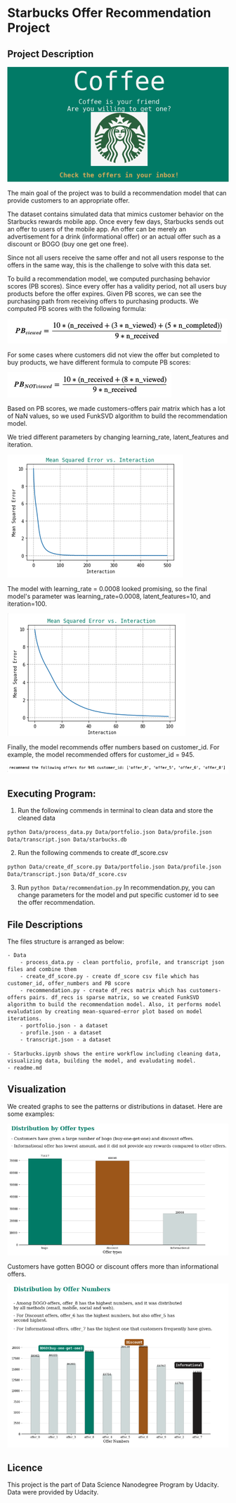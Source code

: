 # Starbucks Offer Recommendation Project

## Project Description

![intro](/images/intro.png)


The main goal of the project was to build a recommendation model that can provide customers to an appropriate offer. 

The dataset contains simulated data that mimics customer behavior on the Starbucks rewards mobile app. Once every few days, Starbucks sends out an offer to users of the mobile app. An offer can be merely an advertisement for a drink (informational offer) or an actual offer such as a discount or BOGO (buy one get one free). 

Since not all users receive the same offer and not all users response to the offers in the same way, this is the challenge to solve with this data set. 

To build a recommendation model, we computed purchasing behavior scores (PB scores). Since every offer has a validity period, not all users buy products before the offer expires. Given PB scores, we can see the purchasing path from receiving offers to purchasing products. We computed PB scores with the following formula:


![PB_score_viewd](/images/PB_viewed.png)

For some cases where customers did not view the offer but completed to buy products, we have different formula to compute PB scores:

![PB_score_not_viewed](/images/PB_notviewed.png)


Based on PB scores, we made customers-offers pair matrix which has a lot of NaN values, so we used FunkSVD algorithm to build the recommendation model. 

We tried different parameters by changing learning_rate, latent_features and iteration. 

![learning_rate_graph](/images/learning_rate.png)

The model with learning_rate = 0.0008 looked promising, so the final model's parameter was learning_rate=0.0008, latent_features=10, and iteration=100. 

![last_model](/images/last_model.png)


Finally, the model recommends offer numbers based on customer_id. For example, the model recommended offers for customer_id = 945. 

![recommend](/images/recommend.png)


## Executing Program:
1. Run the following commends in terminal to clean data and store the cleaned data

`python Data/process_data.py Data/portfolio.json Data/profile.json Data/transcript.json Data/starbucks.db`


2. Run the following commends to create df_score.csv

`python Data/create_df_score.py Data/portfolio.json Data/profile.json Data/transcript.json Data/df_score.csv`

3. Run `python Data/recommendation.py`
In recommendation.py, you can change parameters for the model and put specific customer id to see the offer recommendation. 


## File Descriptions
The files structure is arranged as below:

    - Data
        - process_data.py - clean portfolio, profile, and transcript json files and combine them
        - create_df_score.py - create df_score csv file which has customer_id, offer_numbers and PB score
        - recommendation.py - create df_recs matrix which has customers-offers pairs. df_recs is sparse matrix, so we created FunkSVD algorithm to build the recommendation model. Also, it performs model evaludation by creating mean-squared-error plot based on model iterations. 
        - portfolio.json - a dataset
        - profile.json - a dataset
        - transcript.json - a dataset

    - Starbucks.ipynb shows the entire workflow including cleaning data, visualizing data, building the model, and evaludating model. 
    - readme.md



## Visualization
We created graphs to see the patterns or distributions in dataset. Here are some examples:

![graph1](/images/d_offer_types.png)

Customers have gotten BOGO or discount offers more than informational offers.


![graph2](/images/d_offer_numbers.png)




## Licence
This project is the part of Data Science Nanodegree Program by Udacity. Data were provided by Udacity.